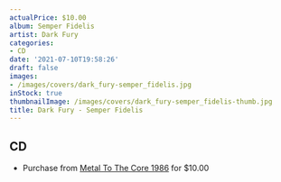 ```yaml
---
actualPrice: $10.00
album: Semper Fidelis
artist: Dark Fury
categories:
- CD
date: '2021-07-10T19:58:26'
draft: false
images:
- /images/covers/dark_fury-semper_fidelis.jpg
inStock: true
thumbnailImage: /images/covers/dark_fury-semper_fidelis-thumb.jpg
title: Dark Fury - Semper Fidelis
---
```


## CD
* Purchase from [Metal To The Core 1986](https://metaltothecore1986.com/shop/dark-fury-semper-fidelis-cd/) for $10.00
